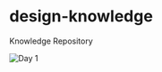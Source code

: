 
# design-knowledge
Knowledge Repository

![Day 1](https://user-images.githubusercontent.com/3330429/118588722-9cf57a00-b7bc-11eb-9b16-3dcc48b8822f.jpeg)
